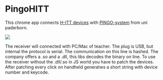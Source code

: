 PingoHITT
=========

This chrome app connects [H-ITT devices](http://www.h-itt.com/k-12/student-response-systems.htm) with [PINGO-system](https://wiwi.uni-paderborn.de/en/dep3/winfo2/forschung/projekte/pingo/) from uni paderborn.


![](http://www.h-itt.com/images/4100_cropped_small.jpg) 

The receiver will connected with PC/Mac of teacher. The plug is USB, but internal the protocol is serial.
The communication on this line is hashed. The company offers a .so and a .dll, this libs decodes the binary on line. To use the receiver without the .dll/.so in JS world you have to patch the devices. After patching every click on handheld generatws a short string with device number and keycode.

